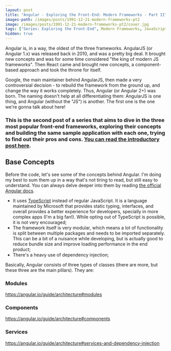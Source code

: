 ```yaml
---
layout: post
title: "Angular - Exploring the Front-End: Modern Frameworks - Part II"
images-path: /images/posts/1991-12-21-modern-frameworks-pt2
image: /images/posts/1991-12-21-modern-frameworks-pt2/cover.jpg
tags: ["Series: Exploring the Front-End", Modern Frameworks, JavaScript, Software Development, Angular]
hidden: true
---
```


Angular is, in a way, the oldest of the three frameworks. AngularJS (or Angular 1.x) was released back in 2010, and was a pretty big deal. It brought new concepts and was for some time considered "the king of modern JS frameworks". Then React came and brought new concepts, a component-based approach and took the throne for itself.

Google, the main maintainer behind AngularJS, then made a very controversial decision - to rebuild the framework from the ground up, and change the way it works completely. Thus, Angular (or Angular 2+) was born. The naming doesn't help at all differentiating them: AngularJS is one thing, and Angular (without the "JS") is another. The first one is the one we're gonna talk about here!

### This is the second post of a series that aims to dive in the three most popular front-end frameworks, exploring their concepts and building the same sample application with each one, trying to find out their pros and cons. [You can read the introductory post here]({{site.baseUrl}}/modern-frameworks-pt1/).


## Base Concepts
Before the code, let's see some of the concepts behind Angular. I'm doing my best to sum them up in a way that's not tiring to read, but still easy to understand. You can always delve deeper into them by reading [the official Angular docs](https://angular.io/docs).

* It uses [TypeScript](https://www.typescriptlang.org) instead of regular JavaScript. It is a language maintained by Microsoft that provides static typing, interfaces, and overall provides a better experience for developers, specially in more complex apps (I'm a big fan!). While opting out of TypeScript is possible, it is not very encouraged;
* The framework itself is very modular, which means a lot of functionality is split between multiple packages and needs to be imported separately. This can be a bit of a nuisance while developing, but is actually good to reduce bundle size and improve loading performance in the end product;
* There's a heavy use of dependency injection;

Basically, Angular consists of three types of classes (there are more, but these three are the main pillars). They are:

### Modules
https://angular.io/guide/architecture#modules

### Components
https://angular.io/guide/architecture#components

### Services
https://angular.io/guide/architecture#services-and-dependency-injection